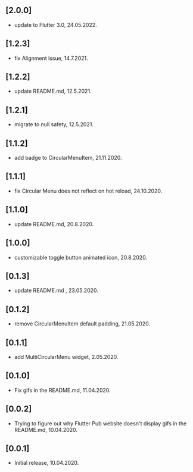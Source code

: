 ## [2.0.0]
- update to Flutter 3.0, 24.05.2022.
  
## [1.2.3]
- fix Alignment issue, 14.7.2021.

## [1.2.2]
- update README.md, 12.5.2021.

## [1.2.1]
- migrate to null safety, 12.5.2021.

## [1.1.2]
- add badge to CircularMenuItem, 21.11.2020.

## [1.1.1]
- fix Circular Menu does not reflect on hot reload, 24.10.2020.

## [1.1.0]
- update README.md, 20.8.2020.

## [1.0.0]
- customizable toggle button animated icon, 20.8.2020.

## [0.1.3]
- update README.md , 23.05.2020.

## [0.1.2]
- remove CircularMenuItem default padding, 21.05.2020.

## [0.1.1]
- add MultiCircularMenu widget, 2.05.2020.

## [0.1.0]
- Fix gifs in the README.md, 11.04.2020.

## [0.0.2]
- Trying to figure out why Flutter Pub website doesn't display gifs in the README.md, 10.04.2020.

## [0.0.1]
- Initial release, 10.04.2020.